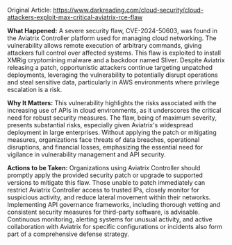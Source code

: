 Original Article: https://www.darkreading.com/cloud-security/cloud-attackers-exploit-max-critical-aviatrix-rce-flaw

**What Happened:** A severe security flaw, CVE-2024-50603, was found in the Aviatrix Controller platform used for managing cloud networking. The vulnerability allows remote execution of arbitrary commands, giving attackers full control over affected systems. This flaw is exploited to install XMRig cryptomining malware and a backdoor named Sliver. Despite Aviatrix releasing a patch, opportunistic attackers continue targeting unpatched deployments, leveraging the vulnerability to potentially disrupt operations and steal sensitive data, particularly in AWS environments where privilege escalation is a risk.

**Why It Matters:** This vulnerability highlights the risks associated with the increasing use of APIs in cloud environments, as it underscores the critical need for robust security measures. The flaw, being of maximum severity, presents substantial risks, especially given Aviatrix's widespread deployment in large enterprises. Without applying the patch or mitigating measures, organizations face threats of data breaches, operational disruptions, and financial losses, emphasizing the essential need for vigilance in vulnerability management and API security.

**Actions to be Taken:** Organizations using Aviatrix Controller should promptly apply the provided security patch or upgrade to supported versions to mitigate this flaw. Those unable to patch immediately can restrict Aviatrix Controller access to trusted IPs, closely monitor for suspicious activity, and reduce lateral movement within their networks. Implementing API governance frameworks, including thorough vetting and consistent security measures for third-party software, is advisable. Continuous monitoring, alerting systems for unusual activity, and active collaboration with Aviatrix for specific configurations or incidents also form part of a comprehensive defense strategy.